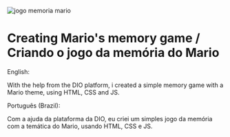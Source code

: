 ![jogo memoria mario](https://user-images.githubusercontent.com/75752123/117145664-c4465300-ad89-11eb-995d-a6c6bf27193a.jpg)
# Creating Mario's memory game / Criando o jogo da memória do Mario

English:

With the help from the DIO platform, i created a simple memory game with a Mario theme, using HTML, CSS and JS.

Português (Brazil):

Com a ajuda da plataforma da DIO, eu criei um simples jogo da memória com a temática do Mario, usando HTML, CSS e JS.
